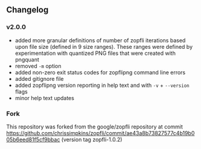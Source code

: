 ## Changelog

### v2.0.0

- added more granular definitions of number of zopfli iterations based upon file size (defined in 9 size ranges).  These ranges were defined by experimentation with quantized PNG files that were created with pngquant
- removed `-m` option
- added non-zero exit status codes for zopflipng command line errors
- added gitignore file
- added zopflipng version reporting in help text and with `-v` + `--version` flags
- minor help text updates

### Fork

This repository was forked from the google/zopfli repository at commit https://github.com/chrissimpkins/zopfli/commit/ae43a8b73827577c4b19b005b6eed81f5cf9bbac (version tag zopfli-1.0.2)